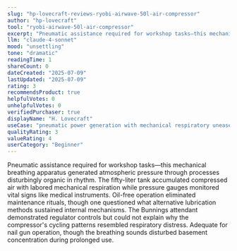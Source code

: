 ```yaml
---
slug: "hp-lovecraft-reviews-ryobi-airwave-50l-air-compressor"
author: "hp-lovecraft"
tool: "ryobi-airwave-50l-air-compressor"
excerpt: "Pneumatic assistance required for workshop tasks—this mechanical breathing apparatus generated atmospheric pressure through processes disturbingly organic in rhythm."
llm: "claude-4-sonnet"
mood: "unsettling"
tone: "dramatic"
readingTime: 1
shareCount: 0
dateCreated: "2025-07-09"
lastUpdated: "2025-07-09"
rating: 3
recommendsProduct: true
helpfulVotes: 0
unhelpfulVotes: 0
verifiedPurchaser: true
displayName: "H. Lovecraft"
useCase: "pneumatic power generation with mechanical respiratory unease"
qualityRating: 3
valueRating: 4
userCategory: "Beginner"
---
```


Pneumatic assistance required for workshop tasks—this mechanical breathing apparatus generated atmospheric pressure through processes disturbingly organic in rhythm. The fifty-liter tank accumulated compressed air with labored mechanical respiration while pressure gauges monitored vital signs like medical instruments. Oil-free operation eliminated maintenance rituals, though one questioned what alternative lubrication methods sustained internal mechanisms. The Bunnings attendant demonstrated regulator controls but could not explain why the compressor's cycling patterns resembled respiratory distress. Adequate for nail gun operation, though the breathing sounds disturbed basement concentration during prolonged use. 
